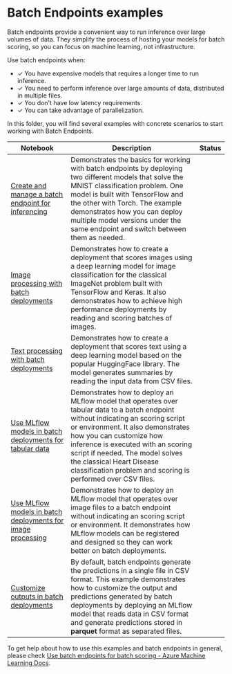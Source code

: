 # Batch Endpoints examples

Batch endpoints provide a convenient way to run inference over large volumes of data. They simplify the process of hosting your models for batch scoring, so you can focus on machine learning, not infrastructure. 

Use batch endpoints when:

- &check; You have expensive models that requires a longer time to run inference.
- &check; You need to perform inference over large amounts of data, distributed in multiple files.
- &check; You don't have low latency requirements.
- &check; You can take advantage of parallelization.

In this folder, you will find several examples with concrete scenarios to start working with Batch Endpoints.


Notebook | Description                    | Status  
---------|--------------------------------|---------
[Create and manage a batch endpoint for inferencing](mnist-batch.ipynb) | Demonstrates the basics for working with batch endpoints by deploying two different models that solve the MNIST classification problem. One model is built with TensorFlow and the other with Torch. The example demonstrates how you can deploy multiple model versions under the same endpoint and switch between them as needed. |
[Image processing with batch deployments](imagenet-classifier-batch.ipynb) | Demonstrates how to create a deployment that scores images using a deep learning model for image classification for the classical ImageNet problem built with TensorFlow and Keras. It also demonstrates how to achieve high performance deployments by reading and scoring batches of images. |
[Text processing with batch deployments](text-summarization-batch.ipynb) | Demonstrates how to create a deployment that scores text using a deep learning model based on the popular HuggingFace library. The model generates summaries by reading the input data from CSV files. |
[Use MLflow models in batch deployments for tabular data](mlflow-for-batch-tabular.ipynb) | Demonstrates how to deploy an MLflow model that operates over tabular data to a batch endpoint without indicating an scoring script or environment. It also demonstrates how you can customize how inference is executed with an scoring script if needed. The model solves the classical Heart Disease classification problem and scoring is performed over CSV files. |
[Use MLflow models in batch deployments for image processing](mlflow-for-batch-images.ipynb) | Demonstrates how to deploy an MLflow model that operates over image files to a batch endpoint without indicating an scoring script or environment. It demonstrates how MLflow models can be registered and designed so they can work better on batch deployments. |
[Customize outputs in batch deployments](custom-output-batch.ipynb) | By default, batch endpoints generate the predictions in a single file in CSV format. This example demonstrates how to customize the output and predictions generated by batch deployments by deploying an MLflow model that reads data in CSV format and generate predictions stored in __parquet__ format as separated files. |

To get help about how to use this examples and batch endpoints in general, please check [Use batch endpoints for batch scoring - Azure Machine Learning Docs](https://learn.microsoft.com/en-us/azure/machine-learning/how-to-use-batch-endpoint).

